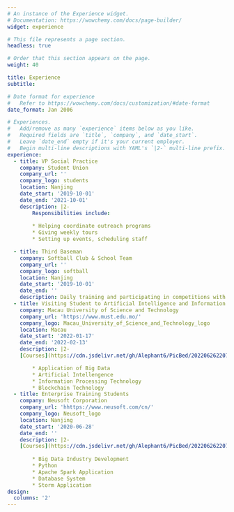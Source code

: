 ```yaml
---
# An instance of the Experience widget.
# Documentation: https://wowchemy.com/docs/page-builder/
widget: experience

# This file represents a page section.
headless: true

# Order that this section appears on the page.
weight: 40

title: Experience
subtitle:

# Date format for experience
#   Refer to https://wowchemy.com/docs/customization/#date-format
date_format: Jan 2006

# Experiences.
#   Add/remove as many `experience` items below as you like.
#   Required fields are `title`, `company`, and `date_start`.
#   Leave `date_end` empty if it's your current employer.
#   Begin multi-line descriptions with YAML's `|2-` multi-line prefix.
experience:
  - title: VP Social Practice
    company: Student Union
    company_url: ''
    company_logo: students
    location: Nanjing
    date_start: '2019-10-01'
    date_end: '2021-10-01'
    description: |2-
        Responsibilities include:
        
        * Helping coordinate outreach programs
        * Giving weekly tours
        * Setting up events, scheduling staff

  - title: Third Baseman
    company: Softball Club & School Team
    company_url: ''
    company_logo: softball
    location: Nanjing
    date_start: '2019-10-01'
    date_end: ''
    description: Daily training and participating in competitions with other schools.
  - title: Visiting Student to Artificial Intelligence and Information Technology
    company: Macau University of Science and Technology
    company_url: 'https://www.must.edu.mo/'
    company_logo: Macau_University_of_Science_and_Technology_logo
    location: Macau
    date_start: '2022-01-17'
    date_end: '2022-02-13'
    description: |2-
    [Courses](https://cdn.jsdelivr.net/gh/Alephant6/PicBed/202206262207967.png) include:

        * Application of Big Data
        * Artificial Intellengence
        * Information Processing Technology
        * Blockchain Technology
  - title: Enterprise Training Students
    company: Neusoft Corporation
    company_url: 'hhttps://www.neusoft.com/cn/'
    company_logo: Neusoft_logo
    location: Nanjing
    date_start: '2020-06-28'
    date_end: ''
    description: |2-
    [Courses](https://cdn.jsdelivr.net/gh/Alephant6/PicBed/202206262207967.png) include:
        
        * Big Data Industry Development
        * Python
        * Apache Spark Application
        * Database System
        * Storm Application
design:
  columns: '2'
---
```

